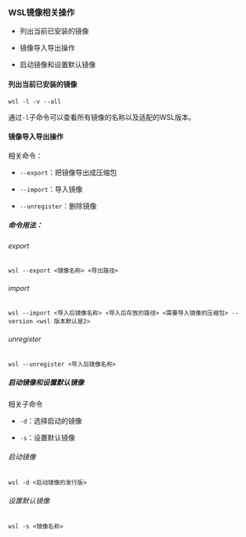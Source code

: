 ### WSL镜像相关操作

- 列出当前已安装的镜像

- 镜像导入导出操作

- 启动镜像和设置默认镜像

#### 列出当前已安装的镜像

```batch
wsl -l -v --all
```

通过`-l`子命令可以查看所有镜像的名称以及适配的WSL版本。

#### 镜像导入导出操作

相关命令：

- `--export`：把镜像导出成压缩包

- `--import`：导入镜像

- `--unregister`：删除镜像

##### 命令用法：

###### export

```batch
wsl --export <镜像名称> <导出路径>
```

###### import

```batch
wsl --import <导入后镜像名称> <导入后存放的路径> <需要导入镜像的压缩包> --version <wsl 版本默认是2>
```

###### unregister

```batch
wsl --unregister <导入后镜像名称>
```

##### 启动镜像和设置默认镜像

相关子命令

- `-d`：选择启动的镜像

- `-s`：设置默认镜像

###### 启动镜像

```batch
wsl -d <启动镜像的发行版>
```

###### 设置默认镜像

```batch
wsl -s <镜像名称>
```
